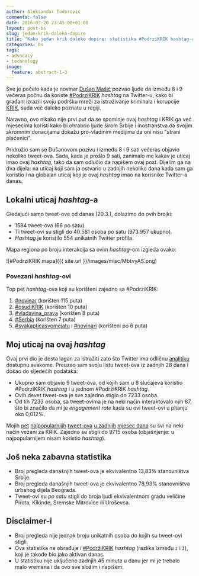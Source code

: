 ```yaml
---
author: Aleksandar Todorović
comments: false
date: 2016-03-20 23:45:00+01:00
layout: post-bs
slug: jedan-krik-daleko-dopire
title: "Kako jedan krik daleko dopire: statistika #PodrziKRIK hashtag-a 20. marta"
categories: bs
tags:
- advocacy
- technology
image:
  feature: abstract-1-3
---
```


Sve je počelo kada je novinar [Dušan Mašić](https://twitter.com/dusanmasic) pozvao ljude da između 8 i 9 večeras počnu da koriste [#PodrziKRIK](https://twitter.com/search?q=%23PodrziKRIK&src=typd) _hashtag_ na Twitter-u, kako bi građani izrazili svoju podršku mreži za istraživanje kriminala i korupcije [KRIK](https://www.krik.rs/), sada već daleko poznatu u regiji.

Naravno, ovo nikako nije prvi put da se spominje ovaj _hashtag_ i KRIK ga već mjesecima koristi kako bi ohrabrio ljude širom Srbije i inostranstva da svojim skromnim donacijama dokažu pro-vladinim medijima da oni nisu "strani plaćenici".

Pridružio sam se Dušanovom pozivu i između 8 i 9 sati večeras objavio nekoliko tweet-ova. Sada, kada je prošlo 9 sati, zanimalo me kakav je uticaj imao ovaj _hashtag_, tako da sam odlučio da napišem ovaj post. Dijelim ga na dva dijela: na uticaj koji sam ja ostvario u zadnjih nekoliko dana kada sam ga koristio i na globalan uticaj koji je ovaj _hashtag_ imao na korisnike Twitter-a danas.

## Lokalni uticaj _hashtag_-a

Gledajući samo tweet-ove od danas (20.3.), dolazimo do ovih brojki:

* 1584 tweet-ova (66 po satu).
* Ti tweet-ovi su stigli do 40.581 osoba po satu (973.957 ukupno).
* _Hashtag_ je koristilo 554 unikatnih Twitter profila.

Mapa regiona po broju interakcija sa ovim _hashtag_-om izgleda ovako:

![#PodrziKRIK mapa]({{ site.url }}/images/misc/MbtvyAS.png)

### Povezani _hashtag_-ovi

Top pet _hashtag_-ova koji su korišteni zajedno sa #PodrziKRIK:

1. [#novinar](https://twitter.com/search?q=%23novinar) (korišten 115 puta)
2. [#osudiKRIK](https://twitter.com/search?q=%23osudikrik) (korišten 10 puta)
3. [#vladavina_prava](https://twitter.com/search?q=%23vladavina_prava) (korišten 8 puta)
4. [#Serbia](https://twitter.com/search?q=%23Serbia) (korišten 7 puta)
5. [#svakapticasvomejatu](https://twitter.com/search?q=%23svakapticasvomejatu) i [#novinari](https://twitter.com/search?q=%23novinari) (korišteni po 6 puta)


## Moj uticaj na ovaj _hashtag_

Ovaj prvi dio je dosta lagan za istražiti zato što Twitter ima odličnu [analitiku](https://analytics.twitter.com/) dostupnu svakome. Preuzeo sam svoju listu tweet-ova iz zadnjih 28 dana i došao do sljedećih podataka:

* Ukupno sam objavio 9 tweet-ova, od kojih sam u 8 slučajeva koristio #PodrziKRIK _hashtag_ i u jednom #PodržiKRIK _hashtag_.
* Ovih devet tweet-ova je sve zajedno stiglo do 7233 osoba.
* Od tih 7233 osoba, sa tweet-ovima je na neki način interaktovalo njih 87, što bi značilo da mi je _engagement rate_ kada su ovi tweet-ovi u pitanju oko 0,012%.

Mojih [pet](https://twitter.com/r3bl_/status/701710298198183936) [najpopularnijih](https://twitter.com/r3bl_/status/711554506383876096) [tweet-ova](https://twitter.com/r3bl_/status/710842720328290305) [u zadnjih](https://twitter.com/r3bl_/status/710447373655343105) [mjesec dana](https://twitter.com/r3bl_/status/711631475632959490) su svi na neki način vezani za KRIK. Zajedno su stigli do 9715 osoba (objašnjenje: u najpopularnijem nisam koristio _hashtag_).

## Još neka zabavna statistika

* Broj pregleda današnjih tweet-ova je ekvivalentno 13,83% stanovništva Srbije.
* Broj pregleda današnjih tweet-ova je ekvivalentno 78,93% stanovništva urbanog dijela Beograda.
* Tweet-ovi su _po satu_ stigli do broja ljudi ekvivalentnom gradu veličine Pirota, Kikinde, Sremske Mitrovice ili Uroševca.

## Disclaimer-i

* Broj pregleda nije jednak broju unikatnih osoba do kojih su tweet-ovi stigli.
* Ova statistika ne obrađuje i [#PodržiKRIK](https://twitter.com/search?q=%23Podr%C5%BEiKRIK) _hashtag_ (razlika između `z` i `ž`), koji je takođe bio jako aktivan danas.
* U statistiku nije uključeno zadnjih 45 minuta u danu jer mi je trebalo malo vremena i da ovo sve složim i napišem.
